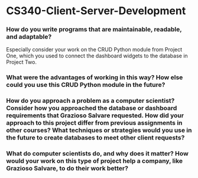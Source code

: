 # CS340-Client-Server-Development
### How do you write programs that are maintainable, readable, and adaptable? 
Especially consider your work on the CRUD Python module from Project One, which you used to connect the dashboard widgets to the database in Project Two. 

### What were the advantages of working in this way? How else could you use this CRUD Python module in the future?

### How do you approach a problem as a computer scientist? Consider how you approached the database or dashboard requirements that Grazioso Salvare requested. How did your approach to this project differ from previous assignments in other courses? What techniques or strategies would you use in the future to create databases to meet other client requests?

### What do computer scientists do, and why does it matter? How would your work on this type of project help a company, like Grazioso Salvare, to do their work better?
